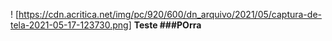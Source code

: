 ! [https://cdn.acritica.net/img/pc/920/600/dn_arquivo/2021/05/captura-de-tela-2021-05-17-123730.png]
**Teste ###POrra**

